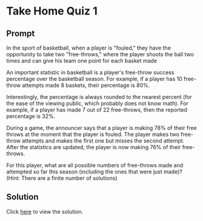 # Take Home Quiz 1

## Prompt

In the sport of basketball, when a player is "fouled," they have the opportunity to take two "free-throws," where the
player shoots the ball two times and can give his team one point for each basket made

An important statistic in basketball is a player's free-throw success percentage over the basketball season. For
example, if a player has 10 free-throw attempts made 8 baskets, their percentage is 80%.

Interestingly, the percentage is always rounded to the nearest percent (for the ease of the viewing public, which
probably does not know math). For example, if a player has made 7 out of 22 free-throws, then the reported percentage is
32%.

During a game, the announcer says that a player is making 78% of their free throws at the moment that the player is
fouled. The player makes two free-throw attempts and makes the first one but misses the second attempt. After the
statistics are updated, the player is now making 76% of their free-throws.

For this player, what are all possible numbers of free-throws made and attempted so far this season (including the ones
that were just made)? (Hint: There are a finite number of solutions)

## Solution
Click [here](../../assets/Take_Home_Quiz_1.pdf) to view the solution.

